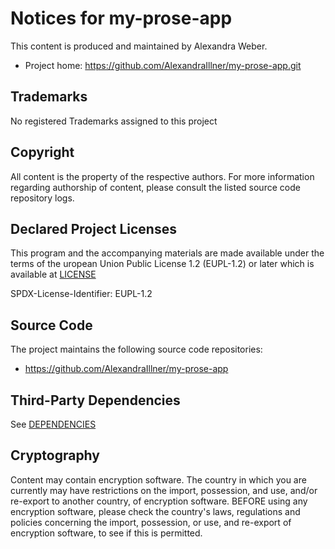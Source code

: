 # Notices for my-prose-app

This content is produced and maintained by Alexandra Weber.

* Project home: https://github.com/AlexandraIllner/my-prose-app.git

## Trademarks

No registered Trademarks assigned to this project

## Copyright

All content is the property of the respective authors.
For more information regarding authorship of content, please consult the
listed source code repository logs.

## Declared Project Licenses

This program and the accompanying materials are made available under the
terms of the uropean Union Public License 1.2 (EUPL-1.2) or later which is available at
[LICENSE](LICENSE)

SPDX-License-Identifier: EUPL-1.2

## Source Code

The project maintains the following source code repositories:

* https://github.com/AlexandraIllner/my-prose-app

## Third-Party Dependencies

See [DEPENDENCIES](DEPENDENCIES.md)

## Cryptography

Content may contain encryption software. The country in which you are currently
may have restrictions on the import, possession, and use, and/or re-export to
another country, of encryption software. BEFORE using any encryption software,
please check the country's laws, regulations and policies concerning the import,
possession, or use, and re-export of encryption software, to see if this is
permitted.
